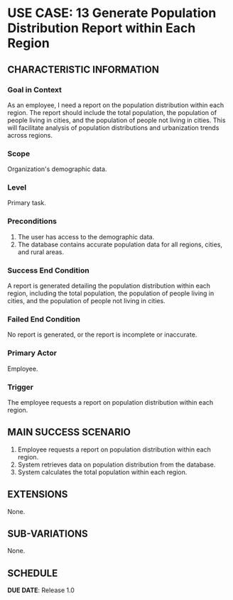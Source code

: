 # USE CASE: 13 Generate Population Distribution Report within Each Region

## CHARACTERISTIC INFORMATION

### Goal in Context

As an employee, I need a report on the population distribution within each region. The report should include the total population, the population of people living in cities, and the population of people not living in cities. This will facilitate analysis of population distributions and urbanization trends across regions.

### Scope

Organization's demographic data.

### Level

Primary task.

### Preconditions

1. The user has access to the demographic data.
2. The database contains accurate population data for all regions, cities, and rural areas.

### Success End Condition

A report is generated detailing the population distribution within each region, including the total population, the population of people living in cities, and the population of people not living in cities.

### Failed End Condition

No report is generated, or the report is incomplete or inaccurate.

### Primary Actor

Employee.

### Trigger

The employee requests a report on population distribution within each region.

## MAIN SUCCESS SCENARIO

1. Employee requests a report on population distribution within each region.
2. System retrieves data on population distribution from the database.
3. System calculates the total population within each region.

## EXTENSIONS

None.

## SUB-VARIATIONS

None.

## SCHEDULE

**DUE DATE**: Release 1.0
